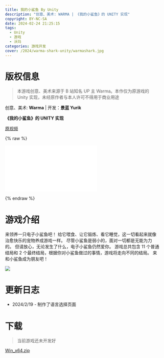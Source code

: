 ```yaml
---
title: 我的小鲨鱼 By Unity
description: "创意、美术: WARMA | 《我的小鲨鱼》的 UNITY 实现"
copyright: BY-NC-SA
date: 2024-02-24 21:25:15
tags:
  - Unity
  - 游戏
  - 沃玛
categories: 游戏开发
cover: /2024/warma-shark-unity/warmashark.jpg
---
```


# 版权信息

> 本游戏创意、美术来源于 B 站知名 UP 主 Warma。本作仅为原游戏的 Unity 实现，未经原作者与本人许可不得用于商业用途

创意、美术: **Warma** | 开发：**景蓝 Yurik**

**《我的小鲨鱼》的 UNITY 实现**

[原视频](https://www.bilibili.com/video/BV1fb4y1P7Y1)

{% raw %}

<iframe src="//player.bilibili.com/player.html?aid=624026347&bvid=BV1fb4y1P7Y1&cid=1414155015&p=1" scrolling="no" border="0" frameborder="no" framespacing="0" allowfullscreen="true"> </iframe>

{% endraw %}

# 游戏介绍

来领养一只电子小鲨鱼吧！
给它喂食、让它锻炼、看它睡觉，这一切看起来就像治愈快乐的宠物养成游戏一样。
尽管小鲨鱼是弱小的，面对一切都是无能为力的。
但请放心，无论发生了什么，电子小鲨鱼仍然爱你。
游戏总共包含 11 个普通结局和 2 个最终结局，根据你对小鲨鱼做过的事情，游戏将走向不同的结局。
来和小鲨鱼成为朋友吧！

![](cover.jpg)

# 更新日志

- 2024/2/19 - 制作了语言选择页面

# 下载

> 当前游戏还未开发好

[Win_x64.zip](Win_x64.zip)
